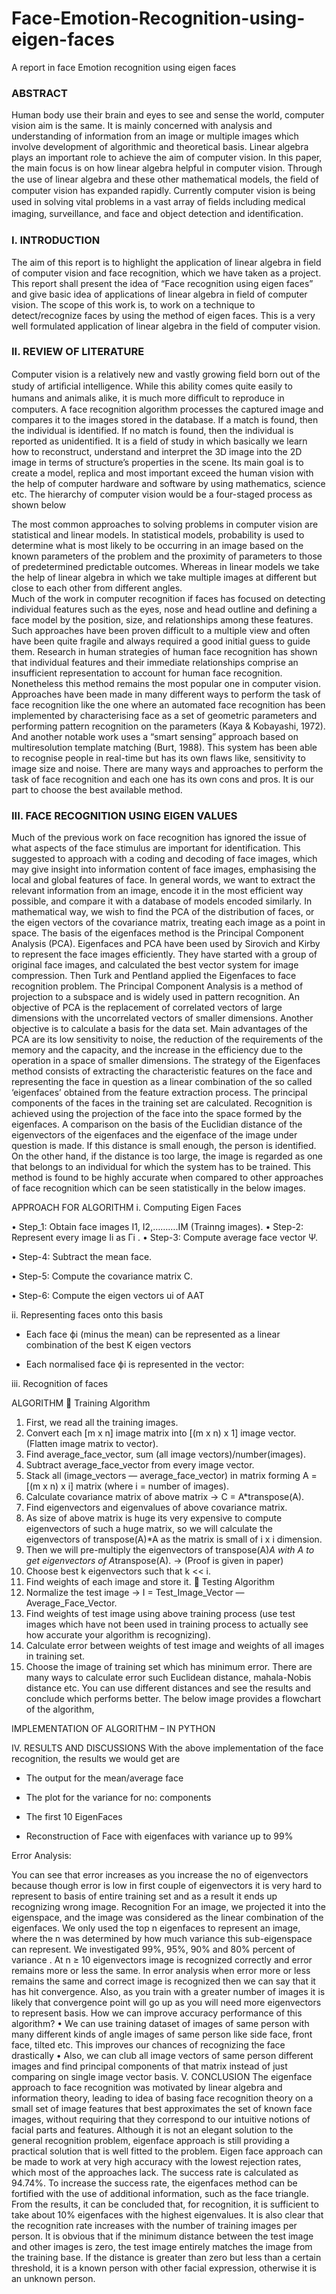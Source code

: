 # Face-Emotion-Recognition-using-eigen-faces

A report in face Emotion recognition using eigen faces 

### ABSTRACT
Human body use their brain and eyes to see and sense the world, computer vision aim is the same. It is mainly concerned with analysis and understanding of information from an image or multiple images which involve development of algorithmic and theoretical basis. Linear algebra plays an important role to achieve the aim of computer vision. In this paper, the main focus is on how linear algebra helpful in computer vision. Through the use of linear algebra and these other mathematical models, the ﬁeld of computer vision has expanded rapidly. Currently computer vision is being used in solving vital problems in a vast array of ﬁelds including medical imaging, surveillance, and face and object detection and identiﬁcation. 
### I.	INTRODUCTION
The aim of this report is to highlight the application of linear algebra in field of computer vision and face recognition, which we have taken as a project. This report shall present the idea of “Face recognition using eigen faces” and give basic idea of applications of linear algebra in field of computer vision. 
The scope of this work is, to work on a technique to detect/recognize faces by using the method of eigen faces. This is a very well formulated application of linear algebra in the field of computer vision.
### II.	REVIEW OF LITERATURE
Computer vision is a relatively new and vastly growing ﬁeld born out of the study of artiﬁcial intelligence. While this ability comes quite easily to humans and animals alike, it is much more diﬃcult to reproduce in computers. 
A face recognition algorithm processes the captured image and compares it to the images stored in the database. If a match is found, then the individual is identified. If no match is found, then the individual is reported as unidentified.
It is a field of study in which basically we learn how to reconstruct, understand and interpret the 3D image into the 2D image in terms of structure’s properties in the scene. Its main goal is to create a model, replica and most important exceed the human vision with the help of computer hardware and software by using mathematics, science etc. 
The hierarchy of computer vision would be a four-staged process as shown below
 
The most common approaches to solving problems in computer vision are statistical and linear models. In statistical models, probability is used to determine what is most likely to be occurring in an image based on the known parameters of the problem and the proximity of parameters to those of predetermined predictable outcomes. Whereas in linear models we take the help of linear algebra in which we take multiple images at different but close to each other from different angles.	
Much of the work in computer recognition if faces has focused on detecting individual features such as the eyes, nose and head outline and defining a face model by the position, size, and relationships among these features. Such approaches have been proven difficult to a multiple view and often have been quite fragile and always required a good initial guess to guide them.
Research in human strategies of human face recognition has shown that individual features and their immediate relationships comprise an insufficient representation to account for human face recognition. Nonetheless this method remains the most popular one in computer vision.
Approaches have been made in many different ways to perform the task of face recognition like the one where an automated face recognition has been implemented by characterising face as a set of geometric parameters and performing pattern recognition on the parameters (Kaya & Kobayashi, 1972). And another notable work uses a “smart sensing” approach based on multiresolution template matching (Burt, 1988). This system has been able to recognise people in real-time but has its own flaws like, sensitivity to image size and noise.
There are many ways and approaches to perform the task of face recognition and each one has its own cons and pros. It is our part to choose the best available method.
 
### III.	FACE RECOGNITION USING EIGEN VALUES
Much of the previous work on face recognition has ignored the issue of what aspects of the face stimulus are important for identification. This suggested to approach with a coding and decoding of face images, which may give insight into information content of face images, emphasising the local and global features of face.
In general words, we want to extract the relevant information from an image, encode it in the most efficient way possible, and compare it with a database of models encoded similarly. In mathematical way, we wish to find the PCA of the distribution of faces, or the eigen vectors of the covariance matrix, treating each image as a point in space.
The basis of the eigenfaces method is the Principal Component Analysis (PCA). Eigenfaces and PCA have been used by Sirovich and Kirby to represent the face images efficiently. They have started with a group of original face images, and calculated the best vector system for image compression. Then Turk and Pentland applied the Eigenfaces to face recognition problem. 
The Principal Component Analysis is a method of projection to a subspace and is widely used in pattern recognition. An objective of PCA is the replacement of correlated vectors of large dimensions with the uncorrelated vectors of smaller dimensions. Another objective is to calculate a basis for the data set. Main advantages of the PCA are its low sensitivity to noise, the reduction of the requirements of the memory and the capacity, and the increase in the efficiency due to the operation in a space of smaller dimensions.
The strategy of the Eigenfaces method consists of extracting the characteristic features on the face and representing the face in question as a linear combination of the so called ‘eigenfaces’ obtained from the feature extraction process. The principal components of the faces in the training set are calculated. Recognition is achieved using the projection of the face into the space formed by the eigenfaces. 
A comparison on the basis of the Euclidian distance of the eigenvectors of the eigenfaces and the eigenface of the image under question is made. If this distance is small
enough, the person is identified. On the other hand, if the distance is too large, the image is regarded as one that belongs to an individual for which the system has to be trained.
This method is found to be highly accurate when compared to other approaches of face recognition which can be seen statistically in the below images.

          
    
APPROACH FOR ALGORITHM 
i.	Computing Eigen Faces
 
•	Step_1: Obtain face images I1, I2,……….IM (Trainng images).
•	Step-2: Represent every image Ii as Γi .
•	Step-3: Compute average face vector Ψ.
	 
•	Step-4: Subtract the mean face.
       
•	Step-5: Compute the covariance matrix C.
 	 
•	Step-6: Compute the eigen vectors ui of AAT
           
  
ii.	Representing faces onto this basis
-	Each face ϕi (minus the mean) can be represented as a linear combination of the best K eigen vectors
 			 
 
-	Each normalised face ϕi is represented in the vector:
 

iii.	Recognition of faces
       
ALGORITHM
	Training Algorithm
1.	First, we read all the training images.
2.	Convert each [m x n] image matrix into [(m x n) x 1] image vector. (Flatten image matrix to vector).
3.	Find average_face_vector, sum (all image vectors)/number(images).
4.	Subtract average_face_vector from every image vector.
5.	Stack all (image_vectors — average_face_vector) in matrix forming A = [(m x n) x i] matrix (where i = number of images).
6.	Calculate covariance matrix of above matrix -> C = A*transpose(A).
7.	Find eigenvectors and eigenvalues of above covariance matrix.
8.	As size of above matrix is huge its very expensive to compute eigenvectors of such a huge matrix, so we will calculate the eigenvectors of transpose(A)*A as the matrix is small of i x i dimension.
9.	Then we will pre-multiply the eigenvectors of transpose(A)*A with A to get eigenvectors of A*transpose(A). → (Proof is given in paper)
10.	Choose best k eigenvectors such that k << i.
11.	Find weights of each image and store it. 
	Testing Algorithm
1.	Normalize the test image -> I = Test_Image_Vector — Average_Face_Vector.
2.	Find weights of test image using above training process (use test images which have not been used in training process to actually see how accurate your algorithm is recognizing).
3.	Calculate error between weights of test image and weights of all images in training set.
4.	Choose the image of training set which has minimum error.
There are many ways to calculate error such Euclidean distance, mahala-Nobis distance etc. You can use different distances and see the results and conclude which performs better.
The below image provides a flowchart of the algorithm,
 
IMPLEMENTATION OF ALGORITHM – IN PYTHON
  
IV.	RESULTS AND DISCUSSIONS
With the above implementation of the face recognition, the results we would get are 
-	The output for the mean/average face
 
-	The plot for the variance for no: components
 

-	The first 10 EigenFaces
 
-	Reconstruction of Face with eigenfaces with variance up to 99% 
 

Error Analysis:
           
You can see that error increases as you increase the no of eigenvectors because though error is low in first couple of eigenvectors it is very hard to represent to basis of entire training set and as a result it ends up recognizing wrong image.
Recognition For an image, we projected it into the eigenspace, and the image was considered as the linear combination of the eigenfaces. We only used the top n eigenfaces to represent an image, where the n was determined by how much variance this sub-eigenspace can represent. We investigated 99%, 95%, 90% and 80% percent of variance
 . 
At n ≥ 10 eigenvectors image is recognized correctly and error remains more or less the same. In error analysis when error more or less remains the same and correct image is recognized then we can say that it has hit convergence. Also, as you train with a greater number of images it is likely that convergence point will go up as you will need more eigenvectors to represent basis.
How we can improve accuracy performance of this algorithm?
•	We can use training dataset of images of same person with many different kinds of angle images of same person like side face, front face, tilted etc. This improves our chances of recognizing the face drastically
•	Also, we can club all image vectors of same person different images and find principal components of that matrix instead of just comparing on single image vector basis.
V.	CONCLUSION
The eigenface approach to face recognition was motivated by linear algebra and information theory, leading to idea of basing face recognition theory on a small set of image features that best approximates the set of known face images, without requiring that they correspond to our intuitive notions of facial parts and features. Although it is not an elegant solution to the general recognition problem, eigenface approach is still providing a practical solution that is well fitted to the problem.
	Eigen face approach can be made to work at very high accuracy with the lowest rejection rates, which most of the approaches lack. The success rate is calculated as 94.74%. To increase the success rate, the eigenfaces method can be fortified with the use of additional information, such as the face triangle. 
From the results, it can be concluded that, for recognition, it is sufficient to take about 10% eigenfaces with the highest eigenvalues. It is also clear that the recognition rate increases with the number of training images per person. It is obvious that if the minimum distance between the test image and other images is zero, the test image entirely matches the image from the training base. If the distance is greater than zero but less than a certain threshold, it is a known person with other facial expression, otherwise it is an unknown person. 


